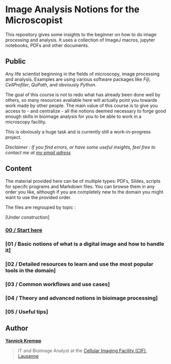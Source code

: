 # Image Analysis Notions for the Microscopist
 
This repository gives some insights to the beginner on how to do image processing and analysis.  It uses a collection of ImageJ macros, jupyter notebooks, PDFs and other documents.


## Public

Any life scientist beginning in the fields of microscopy, image processing and analysis. Examples are using various software packages like *Fiji*, *CellProfiler*, *QuPath*, and obviously *Python*.

The goal of this course is not to redo what has already been done well by others, so many resources available here will actually point you towards work made by other people. The main value of this course is to give you access to - and centralize - all the notions deemed necessary to forge good enough skills in bioimage analysis for you to be able to work in a microscopy facility. 

This is obviously a huge task and is currently still a work-in-progress project.

*Disclaimer : If you find errors, or have some useful insights, feel free to contact me at [my email adress](mailto:yannick.krempp@unil.ch)*


## Content

The material provided here can be of multiple types: PDFs, Sildes, scripts for specifc programs and Markdown files. You can browse them in any order you like, although if you are completely new to the domain you might want to use the provided order.

The files are regrouped by topic :

[Under construction]


### [00 / Start here](00_start_here/00_start_here.ipynb)
### [01 / Basic notions of what is a digital image and how to handle it]
### [02 / Detailed resources to learn and use the most popular tools in the domain]
### [03 / Common workflows and use cases]
### [04 / Theory and advanced notions in bioimage processing]
### [05 / Useful tips]


## Author

**[Yannick Krempp](https://www.linkedin.com/in/yannick-krempp/)**
> IT and Bioimage Analyst at the [Cellular Imaging Facility (CIF), Lausanne](https://cif.unil.ch)

